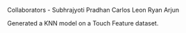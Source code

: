 Collaborators - Subhrajyoti Pradhan
				Carlos Leon
				Ryan Arjun

Generated a KNN model on a Touch Feature dataset. 
